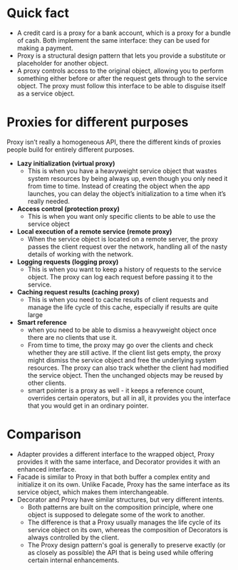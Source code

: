 # Quick fact
- A credit card is a proxy for a bank account, which is a proxy for a bundle of cash. Both implement the same interface: they can be used for making a payment.
- Proxy is a structural design pattern that lets you provide a substitute or placeholder for another object.
- A proxy controls access to the original object, allowing you to perform something either before or after the request gets through to the service object. The proxy must follow this interface to be able to disguise itself as a service object.


# Proxies for different purposes
Proxy isn’t really a homogeneous API, there the different kinds of proxies people build for entirely different purposes.
- **Lazy initialization (virtual proxy)**
    - This is when you have a heavyweight service object that wastes system resources by being always up, even though you only need it from time to time. Instead of creating the object when the app launches, you can delay the object’s initialization to a time when it’s really needed.
- **Access control (protection proxy)**
    - This is when you want only specific clients to be able to use the service object
- **Local execution of a remote service (remote proxy)**
    - When the service object is located on a remote server, the proxy passes the client request over the network, handling all of the nasty details of working with the network.
- **Logging requests (logging proxy)**
    - This is when you want to keep a history of requests to the service object. The proxy can log each request before passing it to the service.
- **Caching request results (caching proxy)**
    - This is when you need to cache results of client requests and manage the life cycle of this cache, especially if results are quite large
- **Smart reference**
    - when you need to be able to dismiss a heavyweight object once there are no clients that use it.
    - From time to time, the proxy may go over the clients and check whether they are still active. If the client list gets empty, the proxy might dismiss the service object and free the underlying system resources. The proxy can also track whether the client had modified the service object. Then the unchanged objects may be reused by other clients.
    - smart pointer is a proxy as well - it keeps a reference count, overrides certain operators, but all in all, it provides you the interface that you would get in an ordinary pointer.

# Comparison
- Adapter provides a different interface to the wrapped object, Proxy provides it with the same interface, and Decorator provides it with an enhanced interface.
- Facade is similar to Proxy in that both buffer a complex entity and initialize it on its own. Unlike Facade, Proxy has the same interface as its service object, which makes them interchangeable.
- Decorator and Proxy have similar structures, but very different intents.
  - Both patterns are built on the composition principle, where one object is supposed to delegate some of the work to another.
  - The difference is that a Proxy usually manages the life cycle of its service object on its own, whereas the composition of Decorators is always controlled by the client.
  - The Proxy design pattern's goal is generally to preserve exactly (or as closely as possible) the API that is being used while offering certain internal enhancements.